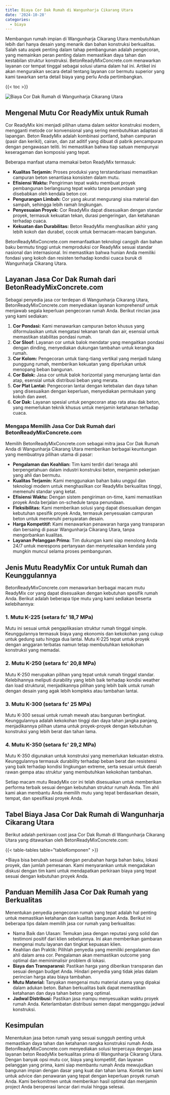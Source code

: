 ```yaml
---
title: Biaya Cor Dak Rumah di Wangunharja Cikarang Utara
date: '2024-10-28'
categories:
  - biaya
---
```


Membangun rumah impian di Wangunharja Cikarang Utara membutuhkan lebih dari hanya desain yang menarik dan bahan konstruksi berkualitas. Salah satu aspek penting dalam tahap pembangunan adalah pengecoran, yang memainkan peran penting dalam memastikan daya tahan dan kestabilan struktur konstruksi. BetonReadyMixConcrete.com menawarkan layanan cor tempat tinggal sebagai solusi utama dalam hal ini. Artikel ini akan menguraikan secara detail tentang layanan cor bermutu superior yang kami tawarkan serta detail biaya yang perlu Anda pertimbangkan.

{{< toc >}}

![Biaya Cor Dak Rumah di Wangunharja Cikarang Utara](https://betoncor8.github.io/cor/harga-beton-readymix-concrete%20(12).png)

## Mengenal Mutu Cor ReadyMix untuk Rumah

Cor ReadyMix kini menjadi pilihan utama dalam sektor konstruksi modern, mengganti metode cor konvensional yang sering membutuhkan adaptasi di lapangan. Beton ReadyMix adalah kombinasi portland, bahan campuran (pasir dan kerikil), cairan, dan zat aditif yang dibuat di pabrik pencampuran dengan pengawasan teliti. Ini memastikan bahwa tiap satuan mempunyai keseragaman dan komposisi yang tepat.

Beberapa manfaat utama memakai beton ReadyMix termasuk:

- **Kualitas Terjamin:** Proses produksi yang terstandarisasi memastikan campuran beton senantiasa konsisten dalam mutu.
- **Efisiensi Waktu:** Pengiriman tepat waktu membuat proyek pembangunan berlangsung tepat waktu tanpa penundaan yang disebabkan oleh kendala beton cor.
- **Pengurangan Limbah:** Cor yang akurat mengurangi sisa material dan sampah, sehingga lebih ramah lingkungan.
- **Penyesuaian Proyek:** Cor ReadyMix dapat disesuaikan dengan standar proyek, termasuk kekuatan tekan, durasi pengeringan, dan ketahanan terhadap cuaca.
- **Kekuatan dan Durabilitas:** Beton ReadyMix menghasilkan akhir yang lebih kokoh dan durabel, cocok untuk bermacam-macam bangunan.

BetonReadyMixConcrete.com memanfaatkan teknologi canggih dan bahan baku bermutu tinggi untuk memproduksi cor ReadyMix sesuai standar nasional dan internasional. Ini memastikan bahwa hunian Anda memiliki fondasi yang kokoh dan resisten terhadap kondisi cuaca buruk di Wangunharja Cikarang Utara.

## Layanan Jasa Cor Dak Rumah dari BetonReadyMixConcrete.com

Sebagai penyedia jasa cor terdepan di Wangunharja Cikarang Utara, BetonReadyMixConcrete.com menyediakan layanan komprehensif untuk menjawab segala keperluan pengecoran rumah Anda. Berikut rincian jasa yang kami sediakan:

1. **Cor Pondasi:** Kami menawarkan campuran beton khusus yang diformulasikan untuk mengatasi tekanan tanah dan air, esensial untuk memastikan stabilitas pondasi rumah.
2. **Cor Sloof:** Layanan cor untuk balok mendatar yang mengaitkan pondasi dengan dinding, menyediakan dukungan tambahan untuk kerangka rumah.
3. **Cor Kolom:** Pengecoran untuk tiang-tiang vertikal yang menjadi tulang punggung rumah, memberikan kekuatan yang diperlukan untuk menopang beban bangunan.
4. **Cor Balok:** Jasa cor untuk balok horizontal yang menunjang lantai dan atap, esensial untuk distribusi beban yang merata.
5. **Cor Plat Lantai:** Pengecoran lantai dengan ketebalan dan daya tahan yang disesuaikan dengan keperluan, menyediakan permukaan yang kokoh dan awet.
6. **Cor Dak:** Layanan spesial untuk pengecoran atap rata atau dak beton, yang memerlukan teknik khusus untuk menjamin ketahanan terhadap cuaca.

### Mengapa Memilih Jasa Cor Dak Rumah dari BetonReadyMixConcrete.com

Memilih BetonReadyMixConcrete.com sebagai mitra jasa Cor Dak Rumah Anda di Wangunharja Cikarang Utara memberikan berbagai keuntungan yang membuatnya pilihan utama di pasar:

- **Pengalaman dan Keahlian:** Tim kami terdiri dari tenaga ahli berpengetahuan dalam industri konstruksi beton, menjamin pekerjaan yang ahli dan bermutu.
- **Kualitas Terjamin:** Kami menggunakan bahan baku unggul dan teknologi modern untuk menghasilkan cor ReadyMix berkualitas tinggi, memenuhi standar yang ketat.
- **Efisiensi Waktu:** Dengan sistem pengiriman on-time, kami memastikan proyek Anda berjalan on-schedule tanpa penundaan.
- **Fleksibilitas:** Kami memberikan solusi yang dapat disesuaikan dengan kebutuhan spesifik proyek Anda, termasuk penyesuaian campuran beton untuk memenuhi persyaratan desain.
- **Harga Kompetitif:** Kami menawarkan penawaran harga yang transparan dan bersaing di pasar Wangunharja Cikarang Utara, tanpa mengorbankan kualitas.
- **Layanan Pelanggan Prima:** Tim dukungan kami siap menolong Anda 24/7 untuk merespons pertanyaan dan menyelesaikan kendala yang mungkin muncul selama proses pembangunan.

## Jenis Mutu ReadyMix Cor untuk Rumah dan Keunggulannya

BetonReadyMixConcrete.com menawarkan berbagai macam mutu ReadyMix cor yang dapat disesuaikan dengan kebutuhan spesifik rumah Anda. Berikut adalah beberapa tipe mutu yang kami sediakan beserta kelebihannya:

### 1\. Mutu K-225 (setara fc' 18,7 MPa)

Mutu ini sesuai untuk pengaplikasian struktur rumah tinggal simple. Keunggulannya termasuk biaya yang ekonomis dan kekokohan yang cukup untuk gedung satu hingga dua lantai. Mutu K-225 tepat untuk proyek dengan anggaran terbatas namun tetap membutuhkan kekokohan konstruksi yang memadai.

### 2\. Mutu K-250 (setara fc' 20,8 MPa)

Mutu K-250 merupakan pilihan yang tepat untuk rumah tinggal standar. Kelebihannya meliputi durability yang lebih baik terhadap kondisi weather dan load struktural, menjadikannya pilihan yang lebih baik untuk rumah dengan desain yang agak lebih kompleks atau tambahan lantai.

### 3\. Mutu K-300 (setara fc' 25 MPa)

Mutu K-300 sesuai untuk rumah mewah atau bangunan bertingkat. Keunggulannya adalah kekokohan tinggi dan daya tahan jangka panjang, menjadikannya pilihan utama untuk proyek-proyek dengan kebutuhan konstruksi yang lebih berat dan tahan lama.

### 4\. Mutu K-350 (setara fc' 29,2 MPa)

Mutu K-350 digunakan untuk konstruksi yang memerlukan kekuatan ekstra. Keunggulannya termasuk durability terhadap beban berat dan resistensi yang baik terhadap kondisi lingkungan extreme, serta sesuai untuk daerah rawan gempa atau struktur yang membutuhkan kekokohan tambahan.

Setiap macam mutu ReadyMix cor ini telah disesuaikan untuk memberikan performa terbaik sesuai dengan kebutuhan struktur rumah Anda. Tim ahli kami akan membantu Anda memilih mutu yang tepat berdasarkan desain, tempat, dan spesifikasi proyek Anda.

## Tabel Biaya Jasa Cor Dak Rumah di Wangunharja Cikarang Utara

Berikut adalah perkiraan cost jasa Cor Dak Rumah di Wangunharja Cikarang Utara yang ditawarkan oleh BetonReadyMixConcrete.com:

{{< table-tables table="tableKomponen" >}}

\*Biaya bisa berubah sesuai dengan perubahan harga bahan baku, lokasi proyek, dan jumlah pemesanan. Kami menyarankan untuk mengadakan diskusi dengan tim kami untuk mendapatkan perkiraan biaya yang tepat sesuai dengan kebutuhan proyek Anda.

## Panduan Memilih Jasa Cor Dak Rumah yang Berkualitas

Menentukan penyedia pengecoran rumah yang tepat adalah hal penting untuk memastikan ketahanan dan kualitas bangunan Anda. Berikut ini beberapa tips dalam memilih jasa cor rumah yang berkualitas:

- Nama Baik dan Ulasan: Temukan jasa dengan reputasi yang solid dan testimoni positif dari klien sebelumnya. Ini akan memberikan gambaran mengenai mutu layanan dan tingkat kepuasan klien.
- Keahlian dan Praktik: Pilihlah penyedia yang memiliki pengalaman dan ahli dalam area cor. Pengalaman akan memastikan outcome yang optimal dan meminimalisir problem di lokasi.
- **Biaya dan Transparansi:** Pastikan harga yang diberikan transparan dan sesuai dengan budget Anda. Hindari penyedia yang tidak jelas dalam perincian harga atau biaya tambahan.
- **Mutu Material:** Tanyakan mengenai mutu material utama yang dipakai dalam adukan beton. Bahan berkualitas baik dapat memastikan ketahanan dan daya tahan beton yang optimal.
- **Jadwal Distribusi:** Pastikan jasa mampu menyesuaikan waktu proyek rumah Anda. Keterlambatan distribusi semen dapat mengganggu jadwal konstruksi.

## Kesimpulan

Menentukan jasa beton rumah yang sesuai sungguh penting untuk memastikan daya tahan dan ketahanan rangka konstruksi rumah Anda. BetonReadyMixConcrete.com menyediakan solusi terpercaya dengan jasa layanan beton ReadyMix berkualitas prima di Wangunharja Cikarang Utara. Dengan banyak opsi mutu cor, biaya yang kompetitif, dan layanan pelanggan yang prima, kami siap membantu rumah Anda mewujudkan bangunan impian dengan dasar yang kuat dan tahan lama. Kontak tim kami untuk advice dan penawaran yang tepat dengan keperluan proyek rumah Anda. Kami berkomitmen untuk memberikan hasil optimal dan menjamin project Anda beroperasi lancar dari mulai hingga selesai.
